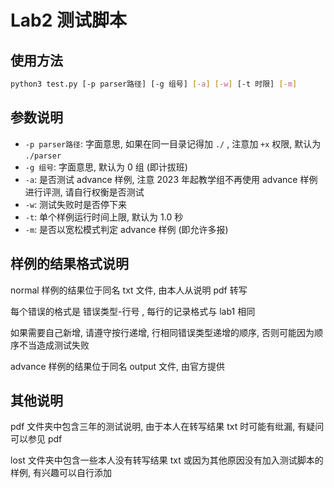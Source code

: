 # Lab2 测试脚本

## 使用方法

```bash
python3 test.py [-p parser路径] [-g 组号] [-a] [-w] [-t 时限] [-m]
```

## 参数说明

- `-p parser路径`: 字面意思, 如果在同一目录记得加 `./` , 注意加 `+x` 权限, 默认为 `./parser`
- `-g 组号`: 字面意思, 默认为 0 组 (即计拔班)
- `-a`: 是否测试 advance 样例, 注意 2023 年起教学组不再使用 advance 样例进行评测, 请自行权衡是否测试
- `-w`: 测试失败时是否停下来
- `-t`: 单个样例运行时间上限, 默认为 1.0 秒
- `-m`: 是否以宽松模式判定 advance 样例 (即允许多报)

## 样例的结果格式说明

normal 样例的结果位于同名 txt 文件, 由本人从说明 pdf 转写

每个错误的格式是 错误类型-行号 , 每行的记录格式与 lab1 相同

如果需要自己新增, 请遵守按行递增, 行相同错误类型递增的顺序, 否则可能因为顺序不当造成测试失败

advance 样例的结果位于同名 output 文件, 由官方提供

## 其他说明

pdf 文件夹中包含三年的测试说明, 由于本人在转写结果 txt 时可能有纰漏, 有疑问可以参见 pdf

lost 文件夹中包含一些本人没有转写结果 txt 或因为其他原因没有加入测试脚本的样例, 有兴趣可以自行添加
